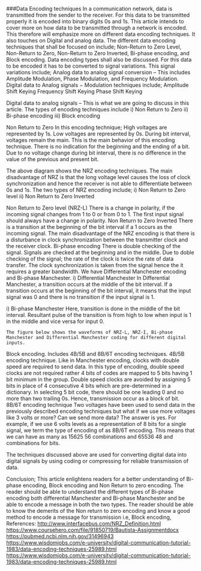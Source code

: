 ###Data Encoding techniques
In a communication network, data is transmitted from the sender to the receiver. For this data to be transmitted properly it is encoded into binary digits 0s and 1s.
This article intends to cover more on how data to be transmitted through a network is encoded. This therefore will emphasize more on different data encoding techniques. It also touches on Digital and analog data.
The different data encoding techniques that shall be focused on include; Non-Return to Zero Level, Non-Return to Zero, Non-Return to Zero Inverted, Bi-phase encoding, and Block encoding. Data encoding types shall also be discussed.
For this data to be encoded it has to be converted to signal variations. This signal variations include;
Analog data to analog signal conversion – This includes Amplitude Modulation, Phase Modulation, and Frequency Modulation.
Digital data to Analog signals − Modulation techniques include;
Amplitude Shift Keying
Frequency Shift Keying
Phase Shift Keying

Digital data to analog signals – This is what we are going to discuss in this article.
The types of encoding techniques include
i)	Non Return to Zero
ii)	Bi-phase encoding
iii)	Block encoding


Non Return to Zero
In this encoding technique;
High voltages are represented by 1s.
Low voltages are represented by 0s.
During bit interval, voltages remain the main. This is the main behavior of this encoding technique.
There is no indication for the beginning and the ending of a bit. Due to no voltage change during bit interval, there is no difference in the value of the previous and present bit.

The above diagram shows the NRZ encoding techniques.
The main disadvantage of NRZ is that the long voltage level causes the loss of clock synchronization and hence the receiver is not able to differentiate between 0s and 1s.
 The two types of NRZ encoding include;
i)	Non Return to Zero level
ii)	Non Return to Zero Inverted

Non Return to Zero level (NRZ-L)
There is a change in polarity, if the incoming signal changes from 1 to 0 or from 0 to 1.
The first input signal should always have a change in polarity.
Non Return to Zero Inverted
There is a transition at the beginning of the bit interval if a 1 occurs as the incoming signal.
The main disadvantage of the NRZ encoding is that there is a disturbance in clock synchronization between the transmitter clock and the receiver clock.
Bi-phase encoding
There is double checking of the signal.
Signals are checked at the beginning and in the middle.
Due to doble checking of the signal; the rate of the clock is twice the rate of data transfer.
The clock synchronization is taken from the signal hence the it requires a greater bandwidth.
We have Differential Manchester encoding and Bi-phase Manchester.
i)	Differential Manchester
In Differential Manchester, a transition occurs at the middle of the bit interval.
If a transition occurs at the beginning of the bit interval, it means that the input signal was 0 and there is no transition if the input signal is 1.

i)	Bi-phase Manchester
                 Here, transition is done in the middle of the bit interval.
Resultant pulse of the transition is from high to low when input is 1 in the middle and vice versa for input 0.



	The figure below shows the waveforms of NRZ-L, NRZ-I, Bi-phase Manchester and Differential Manchester coding for different digital inputs.

Block encoding.
Includes 4B/5B and 8B/6T encoding techniques.
4B/5B encoding technique.
Like in Manchester encoding, clocks with double speed are required to send data.
In this type of encoding, double speed clocks are not required rather 4 bits of codes are mapped to 5 bits having 1 bit minimum in the group.
Double speed clocks are avoided by assigning 5 bits in place of 4 consecutive 4 bits which are pre-determined in a dictionary.
In selecting 5 bit code, there should be one leading 0 and no more than two trailing 0s. Hence, transmission occur as a block of bit.
8B/6T encoding technique
Two voltages have been used to send data in the previously described encoding techniques but what if we use more voltages like 3 volts or more? Can we send more data? The answer is yes.
For example, if we use 6 volts levels as a representation of 8 bits for a single signal, we term the type of encoding of as 8B/6T encoding.
This means that we can have as many as 15625 56 combinations and 65536 48 and combinations for bits.


The techniques discussed above are used for converting digital data into digital signals by using coding or compressing for reliable transmission of data.

Conclusion;
This article enlightens readers for a better understanding of Bi-phase encoding, Block encoding and Non Return to zero encoding.
The reader should be able to understand the different types of Bi-phase encoding both differential Manchester and Bi-phase Manchester and be able to encode a message in both the two types.
The reader should be able to know the demerits of the Non return to zero encoding and know a good method to encode a message for transmission i.e, Block encoding,
References:
http://www.interfacebus.com/NRZ_Definition.html
https://www.coursehero.com/file/91850719/Bautista-Assignmentdocx
https://pubmed.ncbi.nlm.nih.gov/31496943
https://www.wisdomjobs.com/e-university/digital-communication-tutorial-1983/data-encoding-techniques-25989.html
https://www.wisdomjobs.com/e-university/digital-communication-tutorial-1983/data-encoding-techniques-25989.html

